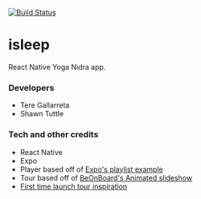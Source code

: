 [![Build Status](https://travis-ci.org/FuzzyHatPublishing/isleep.svg?branch=development)](https://travis-ci.org/FuzzyHatPublishing/isleep)


# isleep
React Native Yoga Nidra app.

### Developers
* Tere Gallarreta
* Shawn Tuttle

### Tech and other credits
* React Native
* Expo
* Player based off of [Expo's playlist example](https://github.com/expo/playlist-example)
* Tour based off of [BeOnBoard's Animated slideshow](https://snack.expo.io/rJ5XGxDcW)
* [First time launch tour inspiration](https://stackoverflow.com/questions/40715266/how-to-detect-first-launch-in-react-native/40729761#40729761)

